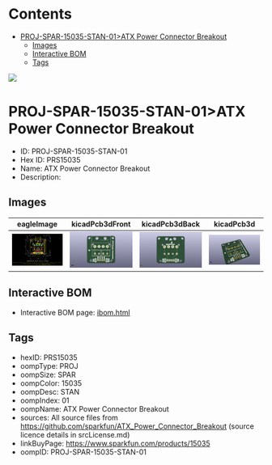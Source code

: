



Contents
========

* [PROJ-SPAR-15035-STAN-01>ATX Power Connector Breakout](#proj-spar-15035-stan-01atx-power-connector-breakout)
	* [Images](#images)
	* [Interactive BOM](#interactive-bom)
	* [Tags](#tags)
  
![][im]
# PROJ-SPAR-15035-STAN-01>ATX Power Connector Breakout

- ID: PROJ-SPAR-15035-STAN-01
- Hex ID: PRS15035
- Name: ATX Power Connector Breakout
- Description: 

## Images
  
  

|eagleImage|kicadPcb3dFront|kicadPcb3dBack|kicadPcb3d|
| :---: | :---: | :---: | :---: |
|[![eagleImage](eagleImage_140.png)](eagleImage_.png)|[![kicadPcb3dFront](kicadPcb3dFront_140.png)](kicadPcb3dFront_.png)|[![kicadPcb3dBack](kicadPcb3dBack_140.png)](kicadPcb3dBack_.png)|[![kicadPcb3d](kicadPcb3d_140.png)](kicadPcb3d_.png)|

## Interactive BOM

- Interactive BOM page: [ibom.html](kicad/bom/ibom.html)

## Tags

- hexID: PRS15035
- oompType: PROJ
- oompSize: SPAR
- oompColor: 15035
- oompDesc: STAN
- oompIndex: 01
- oompName: ATX Power Connector Breakout
- sources: All source files from https://github.com/sparkfun/ATX_Power_Connector_Breakout (source licence details in srcLicense.md)
- linkBuyPage: https://www.sparkfun.com/products/15035
- oompID: PROJ-SPAR-15035-STAN-01



[im]: kicadPcb3d_450.png
